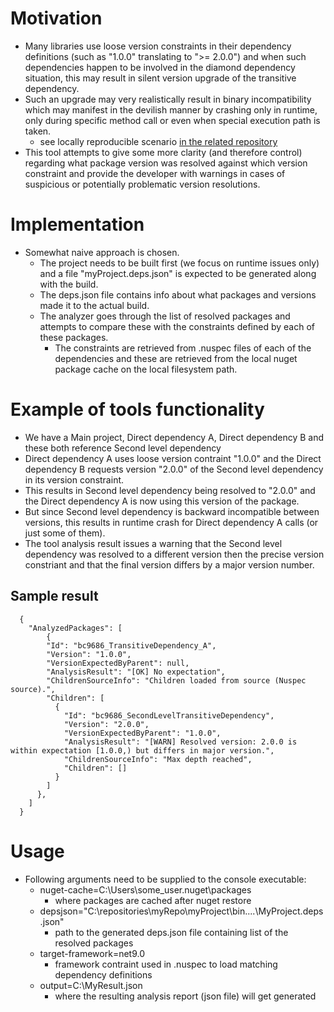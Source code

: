 # Motivation
- Many libraries use loose version constraints in their dependency definitions (such as "1.0.0" translating to ">= 2.0.0") and when such dependencies happen to be involved in the diamond dependency situation, this may result in silent version upgrade of the transitive dependency.
- Such an upgrade may very realistically result in binary incompatibility which may manifest in the devilish manner by crashing only in runtime, only during specific method call or even when special execution path is taken.
  - see locally reproducible scenario [in the related repository](https://github.com/Demo30/deps-in-dotnet/tree/scenario/bc9686)
- This tool attempts to give some more clarity (and therefore control) regarding what package version was resolved against which version constraint and provide the developer with warnings in cases of suspicious or potentially problematic version resolutions.

# Implementation
- Somewhat naive approach is chosen.
  - The project needs to be built first (we focus on runtime issues only) and a file "myProject.deps.json" is expected to be generated along with the build.
  - The deps.json file contains info about what packages and versions made it to the actual build.
  - The analyzer goes through the list of resolved packages and attempts to compare these with the constraints defined by each of these packages.
    - The constraints are retrieved from .nuspec files of each of the dependencies and these are retrieved from the local nuget package cache on the local filesystem path.
 
# Example of tools functionality
- We have a Main project, Direct dependency A, Direct dependency B and these both reference Second level dependency
- Direct dependency A uses loose version contraint "1.0.0" and the Direct dependency B requests version "2.0.0" of the Second level dependency in its version constraint.
- This results in Second level dependency being resolved to "2.0.0" and the Direct dependency A is now using this version of the package.
- But since Second level dependency is backward incompatible between versions, this results in runtime crash for Direct dependency A calls (or just some of them).
- The tool analysis result issues a warning that the Second level dependency was resolved to a different version then the precise version constriant and that the final version differs by a major version number.

## Sample result

```
  {
    "AnalyzedPackages": [
        {
        "Id": "bc9686_TransitiveDependency_A",
        "Version": "1.0.0",
        "VersionExpectedByParent": null,
        "AnalysisResult": "[OK] No expectation",
        "ChildrenSourceInfo": "Children loaded from source (Nuspec source).",
        "Children": [
          {
            "Id": "bc9686_SecondLevelTransitiveDependency",
            "Version": "2.0.0",
            "VersionExpectedByParent": "1.0.0",
            "AnalysisResult": "[WARN] Resolved version: 2.0.0 is within expectation [1.0.0,) but differs in major version.",
            "ChildrenSourceInfo": "Max depth reached",
            "Children": []
          }
        ]
      },
    ]
  }
```

# Usage
- Following arguments need to be supplied to the console executable:
  - nuget-cache=C:\Users\some_user\.nuget\packages
    - where packages are cached after nuget restore
  - depsjson="C:\repositories\myRepo\myProject\bin\....\MyProject.deps.json"
    - path to the generated deps.json file containing list of the resolved packages
  - target-framework=net9.0
    - framework contraint used in .nuspec to load matching dependency definitions
  - output=C:\MyResult.json
    - where the resulting analysis report (json file) will get generated

